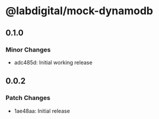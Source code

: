 # @labdigital/mock-dynamodb

## 0.1.0

### Minor Changes

- adc485d: Initial working release

## 0.0.2

### Patch Changes

- 1ae48aa: Initial release
